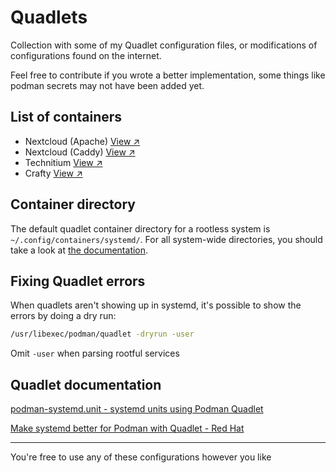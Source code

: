 # Quadlets

Collection with some of my Quadlet configuration files, or modifications of configurations found on the internet.

Feel free to contribute if you wrote a better implementation, some things like podman secrets may not have been added yet.

## List of containers

- Nextcloud (Apache) [View ↗](./nextcloud-apache)
- Nextcloud (Caddy) [View ↗](./nextcloud-caddy)
- Technitium [View ↗](./technitium-dns)
- Crafty [View ↗](./crafty)

## Container directory

The default quadlet container directory for a rootless system is `~/.config/containers/systemd/`. For all system-wide directories, you should take a look at [the documentation](https://docs.podman.io/en/latest/markdown/podman-systemd.unit.5.html#podman-rootful-unit-search-path).

## Fixing Quadlet errors

When quadlets aren't showing up in systemd, it's possible to show the errors by doing a dry run:

```sh
/usr/libexec/podman/quadlet -dryrun -user
```

Omit `-user` when parsing rootful services

## Quadlet documentation

[podman-systemd.unit - systemd units using Podman Quadlet](https://docs.podman.io/en/latest/markdown/podman-systemd.unit.5.html#podman-rootful-unit-search-path)

[Make systemd better for Podman with Quadlet - Red Hat](https://www.redhat.com/en/blog/quadlet-podman)

---

You're free to use any of these configurations however you like
